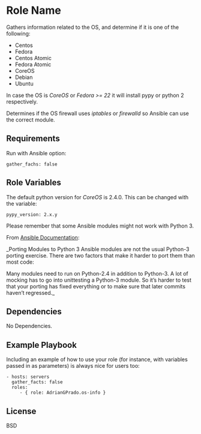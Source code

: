 Role Name
=========

Gathers information related to the OS, and determine if it is one of the following:
  - Centos
  - Fedora
  - Centos Atomic
  - Fedora Atomic
  - CoreOS
  - Debian
  - Ubuntu

In case the OS is _CoreOS_ or _Fedora >= 22_ it will install pypy or python 2 respectively.

Determines if the OS firewall uses _iptables_ or _firewalld_ so Ansible can use the correct module.

Requirements
------------

Run with Ansible option:

    gather_fachs: false

Role Variables
--------------

The default python version for _CoreOS_ is 2.4.0. This can be changed with the variable:

    pypy_version: 2.x.y

Please remember that some Ansible modules might not work with Python 3.

From [Ansible Documentation](https://docs.ansible.com/ansible/developing_modules_python3.html):

_Porting Modules to Python 3
Ansible modules are not the usual Python-3 porting exercise. There are two factors that make it harder to port them than most code:

Many modules need to run on Python-2.4 in addition to Python-3.
A lot of mocking has to go into unittesting a Python-3 module. So it’s harder to test that your porting has fixed everything or to make sure that later commits haven’t regressed._

Dependencies
------------

No Dependencies.

Example Playbook
----------------

Including an example of how to use your role (for instance, with variables passed in as parameters) is always nice for users too:

    - hosts: servers
      gather_facts: false
      roles:
         - { role: AdrianGPrado.os-info }

License
-------

BSD
